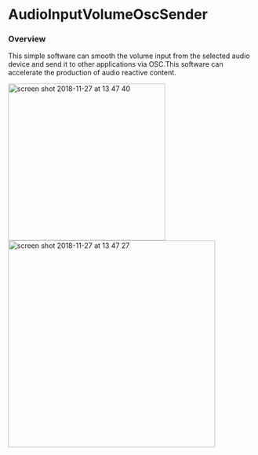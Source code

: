 # AudioInputVolumeOscSender

### Overview
This simple software can smooth the volume input from the selected audio device and send it to other applications via OSC.This software can accelerate the production of audio reactive content.

<img width="320" alt="screen shot 2018-11-27 at 13 47 40" src="https://user-images.githubusercontent.com/23047341/49059399-17785b00-f24c-11e8-9b00-02182243f662.png">

<img width="422" alt="screen shot 2018-11-27 at 13 47 27" src="https://user-images.githubusercontent.com/23047341/49059386-fe6faa00-f24b-11e8-88ef-43b4c579fc5d.png">

